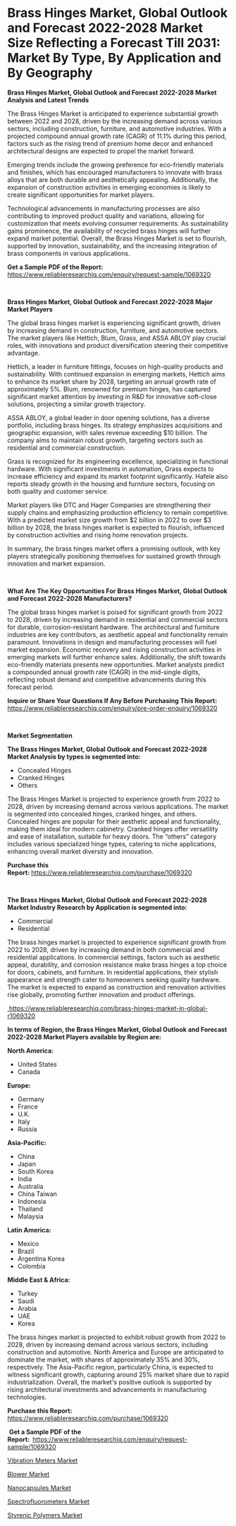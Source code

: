 <p><h1>Brass Hinges Market, Global Outlook and Forecast 2022-2028 Market Size Reflecting a Forecast Till 2031: Market By Type, By Application and By Geography</h1></p><p><strong>Brass Hinges Market, Global Outlook and Forecast 2022-2028 Market Analysis and Latest Trends</strong></p>
<p><p>The Brass Hinges Market is anticipated to experience substantial growth between 2022 and 2028, driven by the increasing demand across various sectors, including construction, furniture, and automotive industries. With a projected compound annual growth rate (CAGR) of 11.1% during this period, factors such as the rising trend of premium home decor and enhanced architectural designs are expected to propel the market forward.</p><p>Emerging trends include the growing preference for eco-friendly materials and finishes, which has encouraged manufacturers to innovate with brass alloys that are both durable and aesthetically appealing. Additionally, the expansion of construction activities in emerging economies is likely to create significant opportunities for market players. </p><p>Technological advancements in manufacturing processes are also contributing to improved product quality and variations, allowing for customization that meets evolving consumer requirements. As sustainability gains prominence, the availability of recycled brass hinges will further expand market potential. Overall, the Brass Hinges Market is set to flourish, supported by innovation, sustainability, and the increasing integration of brass components in various applications.</p></p>
<p><strong>Get a Sample PDF of the Report:&nbsp;</strong> <a href="https://www.reliableresearchiq.com/enquiry/request-sample/1069320">https://www.reliableresearchiq.com/enquiry/request-sample/1069320</a></p>
<p>&nbsp;</p>
<p><strong>Brass Hinges Market, Global Outlook and Forecast 2022-2028 Major Market Players</strong></p>
<p><p>The global brass hinges market is experiencing significant growth, driven by increasing demand in construction, furniture, and automotive sectors. The market players like Hettich, Blum, Grass, and ASSA ABLOY play crucial roles, with innovations and product diversification steering their competitive advantage.</p><p>Hettich, a leader in furniture fittings, focuses on high-quality products and sustainability. With continued expansion in emerging markets, Hettich aims to enhance its market share by 2028, targeting an annual growth rate of approximately 5%. Blum, renowned for premium hinges, has captured significant market attention by investing in R&D for innovative soft-close solutions, projecting a similar growth trajectory.</p><p>ASSA ABLOY, a global leader in door opening solutions, has a diverse portfolio, including brass hinges. Its strategy emphasizes acquisitions and geographic expansion, with sales revenue exceeding $10 billion. The company aims to maintain robust growth, targeting sectors such as residential and commercial construction.</p><p>Grass is recognized for its engineering excellence, specializing in functional hardware. With significant investments in automation, Grass expects to increase efficiency and expand its market footprint significantly. Hafele also reports steady growth in the housing and furniture sectors, focusing on both quality and customer service.</p><p>Market players like DTC and Hager Companies are strengthening their supply chains and emphasizing production efficiency to remain competitive. With a predicted market size growth from $2 billion in 2022 to over $3 billion by 2028, the brass hinges market is expected to flourish, influenced by construction activities and rising home renovation projects.</p><p>In summary, the brass hinges market offers a promising outlook, with key players strategically positioning themselves for sustained growth through innovation and market expansion.</p></p>
<p>&nbsp;</p>
<p><strong>What Are The Key Opportunities For Brass Hinges Market, Global Outlook and Forecast 2022-2028 Manufacturers?</strong></p>
<p><p>The global brass hinges market is poised for significant growth from 2022 to 2028, driven by increasing demand in residential and commercial sectors for durable, corrosion-resistant hardware. The architectural and furniture industries are key contributors, as aesthetic appeal and functionality remain paramount. Innovations in design and manufacturing processes will fuel market expansion. Economic recovery and rising construction activities in emerging markets will further enhance sales. Additionally, the shift towards eco-friendly materials presents new opportunities. Market analysts predict a compounded annual growth rate (CAGR) in the mid-single digits, reflecting robust demand and competitive advancements during this forecast period.</p></p>
<p><strong>Inquire or Share Your Questions If Any Before Purchasing This Report:</strong> <a href="https://www.reliableresearchiq.com/enquiry/pre-order-enquiry/1069320">https://www.reliableresearchiq.com/enquiry/pre-order-enquiry/1069320</a></p>
<p>&nbsp;</p>
<p><strong>Market Segmentation</strong></p>
<p><strong>The Brass Hinges Market, Global Outlook and Forecast 2022-2028 Market Analysis by types is segmented into:</strong></p>
<p><ul><li>Concealed Hinges</li><li>Cranked Hinges</li><li>Others</li></ul></p>
<p><p>The Brass Hinges Market is projected to experience growth from 2022 to 2028, driven by increasing demand across various applications. The market is segmented into concealed hinges, cranked hinges, and others. Concealed hinges are popular for their aesthetic appeal and functionality, making them ideal for modern cabinetry. Cranked hinges offer versatility and ease of installation, suitable for heavy doors. The “others” category includes various specialized hinge types, catering to niche applications, enhancing overall market diversity and innovation.</p></p>
<p><strong>Purchase this Report:&nbsp;</strong><a href="https://www.reliableresearchiq.com/purchase/1069320">https://www.reliableresearchiq.com/purchase/1069320</a></p>
<p>&nbsp;</p>
<p><strong>The Brass Hinges Market, Global Outlook and Forecast 2022-2028 Market Industry Research by Application is segmented into:</strong></p>
<p><ul><li>Commercial</li><li>Residential</li></ul></p>
<p><p>The brass hinges market is projected to experience significant growth from 2022 to 2028, driven by increasing demand in both commercial and residential applications. In commercial settings, factors such as aesthetic appeal, durability, and corrosion resistance make brass hinges a top choice for doors, cabinets, and furniture. In residential applications, their stylish appearance and strength cater to homeowners seeking quality hardware. The market is expected to expand as construction and renovation activities rise globally, promoting further innovation and product offerings.</p></p>
<p><a href="https://www.reliableresearchiq.com/brass-hinges-market-in-global-r1069320">&nbsp;https://www.reliableresearchiq.com/brass-hinges-market-in-global-r1069320</a></p>
<p><strong>In terms of Region, the Brass Hinges Market, Global Outlook and Forecast 2022-2028 Market Players available by Region are:</strong></p>
<p>
    <p> <strong> North America: </strong>
        <ul>
            <li>United States</li>
            <li>Canada</li>
        </ul>
        </p> 
    <p> <strong> Europe: </strong>
        <ul>
            <li>Germany</li>
            <li>France</li>
            <li>U.K.</li>
            <li>Italy</li>
            <li>Russia</li>
        </ul>
        </p> 
    <p> <strong> Asia-Pacific: </strong>
        <ul>
            <li>China</li>
            <li>Japan</li>
            <li>South Korea</li>
            <li>India</li>
            <li>Australia</li>
            <li>China Taiwan</li>
            <li>Indonesia</li>
            <li>Thailand</li>
            <li>Malaysia</li>
        </ul>
        </p> 
    <p> <strong> Latin America: </strong>
        <ul>
            <li>Mexico</li>
            <li>Brazil</li>
            <li>Argentina Korea</li>
            <li>Colombia</li>
        </ul>
        </p> 
    <p> <strong> Middle East & Africa: </strong>
        <ul>
            <li>Turkey</li>
            <li>Saudi</li>
            <li>Arabia</li>
            <li>UAE</li>
            <li>Korea</li>
        </ul>
    </p>
    </p>
<p><p>The brass hinges market is projected to exhibit robust growth from 2022 to 2028, driven by increasing demand across various sectors, including construction and automotive. North America and Europe are anticipated to dominate the market, with shares of approximately 35% and 30%, respectively. The Asia-Pacific region, particularly China, is expected to witness significant growth, capturing around 25% market share due to rapid industrialization. Overall, the market's positive outlook is supported by rising architectural investments and advancements in manufacturing technologies.</p></p>
<p><strong>Purchase this Report: </strong><a href="https://www.reliableresearchiq.com/purchase/1069320">https://www.reliableresearchiq.com/purchase/1069320</a></p>
<p>&nbsp;<strong>Get a Sample PDF of the Report:&nbsp;&nbsp;</strong><a href="https://www.reliableresearchiq.com/enquiry/request-sample/1069320">https://www.reliableresearchiq.com/enquiry/request-sample/1069320</a></p>
<p><strong></strong></p>
<p><p><a href="https://www.linkedin.com/pulse/vibration-meters-market-share-analysis-growth-trends-acvxe?trackingId=s6O%2BktpeRt%2BovtsK%2FoHSCQ%3D%3D">Vibration Meters Market</a></p><p><a href="https://www.linkedin.com/pulse/blower-market-research-report-exploring-size-revenue-analysis-xwbye?trackingId=B5rpPM23SX%2B%2FAfpXS%2FzgNw%3D%3D">Blower Market</a></p><p><a href="https://www.linkedin.com/pulse/nanocapsules-industry-sector-new-technologies-market-impact-z1dme?trackingId=J%2BGxmvKbSTmiybGAqQ3PeQ%3D%3D">Nanocapsules Market</a></p><p><a href="https://www.linkedin.com/pulse/emerging-trends-spectrofluorometers-market-global-outlook-5b40e?trackingId=KiUZDttGQ5WXIgAoh%2BRokA%3D%3D">Spectrofluorometers Market</a></p><p><a href="https://www.linkedin.com/pulse/styrenic-polymers-market-trends-detailed-study-its-segmentation-khoye?trackingId=fDkj9lxmQ4OZUf6DsgfmmA%3D%3D">Styrenic Polymers Market</a></p></p>